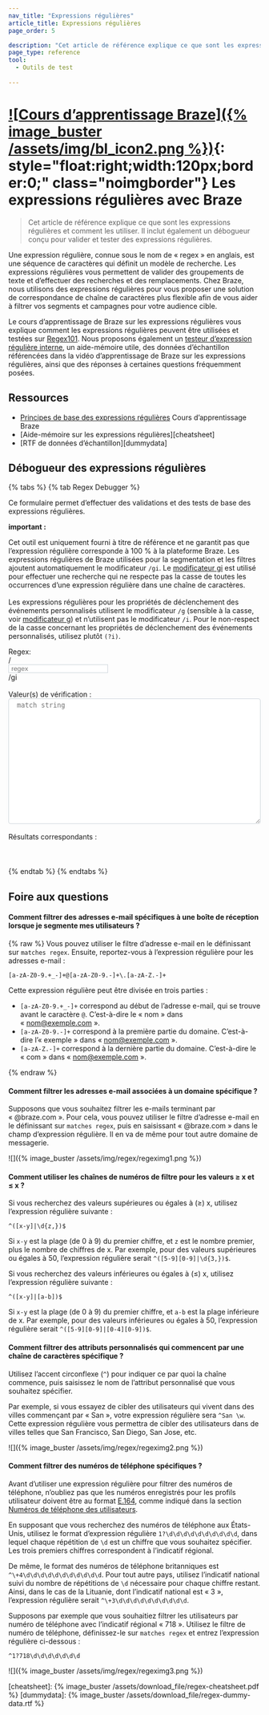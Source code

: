 ```yaml
---
nav_title: "Expressions régulières"
article_title: Expressions régulières
page_order: 5

description: "Cet article de référence explique ce que sont les expressions régulières et comment les utiliser, tout en proposant des solutions pour valider et tester des expressions régulières."
page_type: reference
tool:
  - Outils de test
  
---
```


# [![Cours d’apprentissage Braze]({% image_buster /assets/img/bl_icon2.png %})](https://learning.braze.com/regular-expression-basics-for-braze){: style="float:right;width:120px;border:0;" class="noimgborder"} Les expressions régulières avec Braze

<!--{% include video.html id="3h5Xbhl-TxE" align="right" %}-->

>  Cet article de référence explique ce que sont les expressions régulières et comment les utiliser. Il inclut également un débogueur conçu pour valider et tester des expressions régulières.

Une expression régulière, connue sous le nom de « regex » en anglais, est une séquence de caractères qui définit un modèle de recherche. Les expressions régulières vous permettent de valider des groupements de texte et d’effectuer des recherches et des remplacements. Chez Braze, nous utilisons des expressions régulières pour vous proposer une solution de correspondance de chaîne de caractères plus flexible afin de vous aider à filtrer vos segments et campagnes pour votre audience cible.

Le cours d’apprentissage de Braze sur les expressions régulières vous explique comment les expressions régulières peuvent être utilisées et testées sur [Regex101][regex]. Nous proposons également un [testeur d’expression régulière interne](#regex-debugger), un aide-mémoire utile, des données d’échantillon référencées dans la vidéo d’apprentissage de Braze sur les expressions régulières, ainsi que des réponses à certaines questions fréquemment posées.

## Ressources

- [Principes de base des expressions régulières](https://learning.braze.com/regular-expression-basics-for-braze) Cours d’apprentissage Braze
- <i class="fas fa-file-pdf"></i> [Aide-mémoire sur les expressions régulières][cheatsheet]
- <i class="fas fa-file-alt"></i> [RTF de données d’échantillon][dummydata]

## Débogueur des expressions régulières

{% tabs %}
{% tab Regex Debugger %}

Ce formulaire permet d’effectuer des validations et des tests de base des expressions régulières.
​
<div class="alert alert-important" role="alert"><div class="alert-msg"> <b>important : </b><br />
<p>Cet outil est uniquement fourni à titre de référence et ne garantit pas que l’expression régulière corresponde à 100 % à la plateforme Braze. Les expressions régulières de Braze utilisées pour la segmentation et les filtres ajoutent automatiquement le modificateur <code>/gi</code>. Le <a href='https://w3schools.sinsixx.com/jsref/jsref_regexp_modifier_gi.asp.htm'>modificateur gi</a> est utilisé pour effectuer une recherche qui ne respecte pas la casse de toutes les occurrences d’une expression régulière dans une chaîne de caractères. <br><br>Les expressions régulières pour les propriétés de déclenchement des événements personnalisés utilisent le modificateur <code>/g</code> (sensible à la casse, voir <a href='https://www.w3schools.com/jsref/jsref_regexp_g.asp'>modificateur g</a>) et n’utilisent pas le modificateur <code>/i</code>. Pour le non-respect de la casse concernant les propriétés de déclenchement des événements personnalisés, utilisez plutôt <code>(?i)</code>.</p>
</div></div>
<div>
Regex:
​
<div class="input-group">
  <div class="input-group-prepend"><span class="input-group-text">/</span>
  </div>
 <input id="regex_input" value="" class="form-control" placeholder="regex" style="" />
 <div class="input-group-append"><span class="input-group-text">/gi</span>
 </div>
</div>
<br />
Valeur(s) de vérification : <textarea style="" placeholder="match string" id="regex_text"></textarea><br /><br />
​
Résultats correspondants <span id="reg_count"></span>: <div id="regex_results"></div>
</div>
<style type="text/css">
#regex_text {
  -moz-appearance: textfield-multiline;
  -webkit-appearance: textarea;
  border: 1px solid #ced4da !important;
  overflow: auto;
  padding: 2px;
  resize: both;
  white-space: pre-wrap;
  width:100%;
  height: 250px;
  padding: 5px 15px 5px 1.2em;
  border-radius: 0.25rem;
}
#regex_input {
  border: 1px solid #ced4da !important;
  padding: 0 15px 0 5px;
}
#regex_input.invalid {
  background-color: #f8eef7;
}
.regex_highlight {
  background-color: #66d4b333;
}
#regex_results {
  width: 100%;
  min-height: 2em;
  padding: 5px 15px 5px 0.2em;
}
</style>
<script type="text/javascript">
$( document ).ready(function() {
  function update_inputmatch() {
    var tomatch = $('#regex_input').val();
    var validreg = true;
    $('#regex_input').removeClass('invalid');
    try {
      var regex = new RegExp(tomatch,'gi');
      $('#regex_results').html('');
    } catch(e) {
      $('#regex_input').addClass('invalid');
      validreg = false;
      $('#regex_results').html('Invalid Regular Expression').prepend('&nbsp;&nbsp;&nbsp;');
    }
    if (validreg){
      if ($('#regex_text').val() ) {
        if (tomatch) {
          var input_str = $('#regex_text').val().split(/\r?\n/);
          var input_replaced = [];
          var reg_count = 0;
          for (var i = 0; i < input_str.length; i++) {
            var inp_rep = ''
            var matched = input_str[i].match(regex);
            if (matched) {
              inp_rep = '<i class="far fa-check-square"></i> ';
              reg_count++;
            }
            else {
              inp_rep = '<i class="far fa-square"></i> ';
            }
            inp_rep += input_str[i].replace(regex,'<span class="regex_highlight">$&</span>');
            input_replaced.push(inp_rep)
          }
          if (reg_count) {
            $('#reg_count').html(' (' + reg_count + ')');
          }
          else {
            $('#reg_count').html('');
          }
          $('#regex_results').html(input_replaced.join('<br />'));
        }
      }
      else {
        $('#regex_results').html('');
      }
    }
  }
  $('#regex_input, #regex_text').keyup(function(k){
    update_inputmatch();
  });
});
</script>

{% endtab %}
{% endtabs %}

## Foire aux questions

#### Comment filtrer des adresses e-mail spécifiques à une boîte de réception lorsque je segmente mes utilisateurs ?

{% raw %}
Vous pouvez utiliser le filtre d’adresse e-mail en le définissant sur `matches regex`. Ensuite, reportez-vous à l’expression régulière pour les adresses e-mail :

```
[a-zA-Z0-9.+_-]+@[a-zA-Z0-9.-]+\.[a-zA-Z.-]+
```

Cette expression régulière peut être divisée en trois parties :

- `[a-zA-Z0-9.+_-]+` correspond au début de l’adresse e-mail, qui se trouve avant le caractère `@`. C’est-à-dire le « nom » dans « nom@exemple.com ».
- `[a-zA-Z0-9.-]+` correspond à la première partie du domaine. C’est-à-dire l’« exemple » dans « nom@exemple.com ».
- `[a-zA-Z.-]+` correspond à la dernière partie du domaine. C’est-à-dire le « com » dans « nom@exemple.com ».

{% endraw %}

#### Comment filtrer les adresses e-mail associées à un domaine spécifique ?

Supposons que vous souhaitez filtrer les e-mails terminant par « @braze.com ». Pour cela, vous pouvez utiliser le filtre d’adresse e-mail en le définissant sur `matches regex`, puis en saisissant « @braze.com » dans le champ d’expression régulière. Il en va de même pour tout autre domaine de messagerie.

![]({% image_buster /assets/img/regex/regeximg1.png %})

#### Comment utiliser les chaînes de numéros de filtre pour les valeurs ≥ x et ≤ x ?

Si vous recherchez des valeurs supérieures ou égales à (≥) x, utilisez l’expression régulière suivante :

```
^([x-y]|\d{z,})$
```

Si `x-y` est la plage (de 0 à 9) du premier chiffre, et `z` est le nombre premier, plus le nombre de chiffres de x. Par exemple, pour des valeurs supérieures ou égales à 50, l’expression régulière serait `^([5-9][0-9]|\d{3,})$`.

Si vous recherchez des valeurs inférieures ou égales à (≤) x, utilisez l’expression régulière suivante :

```
^([x-y]|[a-b])$
```

Si `x-y` est la plage (de 0 à 9) du premier chiffre, et `a-b` est la plage inférieure de x. Par exemple, pour des valeurs inférieures ou égales à 50, l’expression régulière serait `^([5-9][0-9]|[0-4][0-9])$`.

#### Comment filtrer des attributs personnalisés qui commencent par une chaîne de caractères spécifique ?

Utilisez l’accent circonflexe (`^`) pour indiquer ce par quoi la chaîne commence, puis saisissez le nom de l’attribut personnalisé que vous souhaitez spécifier.

Par exemple, si vous essayez de cibler des utilisateurs qui vivent dans des villes commençant par « San », votre expression régulière sera `^San \w`. Cette expression régulière vous permettra de cibler des utilisateurs dans de villes telles que San Francisco, San Diego, San Jose, etc.

![]({% image_buster /assets/img/regex/regeximg2.png %})

#### Comment filtrer des numéros de téléphone spécifiques ?

Avant d’utiliser une expression régulière pour filtrer des numéros de téléphone, n’oubliez pas que les numéros enregistrés pour les profils utilisateur doivent être au format [E.164](https://en.wikipedia.org/wiki/E.164), comme indiqué dans la section [Numéros de téléphone des utilisateurs]({{site.baseurl}}/user_guide/message_building_by_channel/sms/phone_numbers/user_phone_numbers/).

En supposant que vous recherchez des numéros de téléphone aux États-Unis, utilisez le format d’expression régulière `1?\d\d\d\d\d\d\d\d\d\d`, dans lequel chaque répétition de `\d` est un chiffre que vous souhaitez spécifier. Les trois premiers chiffres correspondent à l’indicatif régional.

De même, le format des numéros de téléphone britanniques est `^\+4\d\d\d\d\d\d\d\d\d\d\d`. Pour tout autre pays, utilisez l’indicatif national suivi du nombre de répétitions de `\d` nécessaire pour chaque chiffre restant. Ainsi, dans le cas de la Lituanie, dont l’indicatif national est « 3 », l’expression régulière serait `^\+3\d\d\d\d\d\d\d\d\d\d`.

Supposons par exemple que vous souhaitiez filtrer les utilisateurs par numéro de téléphone avec l’indicatif régional « 718 ». Utilisez le filtre de numéro de téléphone, définissez-le sur `matches regex` et entrez l’expression régulière ci-dessous :

```
^1?718\d\d\d\d\d\d\d
```

![]({% image_buster /assets/img/regex/regeximg3.png %})


[regex]: https://regex101.com/
[cheatsheet]: {% image_buster /assets/download_file/regex-cheatsheet.pdf %}
[dummydata]: {% image_buster /assets/download_file/regex-dummy-data.rtf %}
